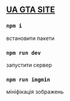 ## [UA GTA SITE](https://alexey-buglak.github.io/uagtasite/build/)

### `npm i` 
встановити пакети
### `npm run dev` 
запустити сервер
### `npm run imgmin`
мініфікація зображень
